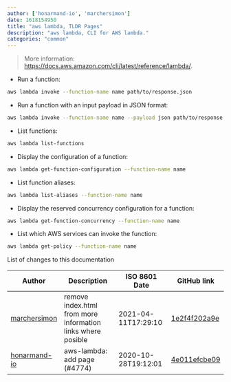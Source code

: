 ```yaml
---
author: ['honarmand-io', 'marchersimon']
date: 1618154950
title: "aws lambda, TLDR Pages"
description: "aws lambda, CLI for AWS lambda."
categories: "common"
---
```

> More information: <https://docs.aws.amazon.com/cli/latest/reference/lambda/>.

- Run a function:

```bash
aws lambda invoke --function-name name path/to/response.json
```

- Run a function with an input payload in JSON format:

```bash
aws lambda invoke --function-name name --payload json path/to/response.json
```

- List functions:

```bash
aws lambda list-functions
```

- Display the configuration of a function:

```bash
aws lambda get-function-configuration --function-name name
```

- List function aliases:

```bash
aws lambda list-aliases --function-name name
```

- Display the reserved concurrency configuration for a function:

```bash
aws lambda get-function-concurrency --function-name name
```

- List which AWS services can invoke the function:

```bash
aws lambda get-policy --function-name name
```
List of changes to this documentation


Author | Description | ISO 8601 Date | GitHub link
------|-----|-----|-----
[marchersimon](mailto:marchersimon@zohomail.eu) | remove index.html from more information links where posible | 2021-04-11T17:29:10 | [1e2f4f202a9e](https://github.com/tldr-pages/tldr/commit/1e2f4f202a9e7827b670bd2db5d1cb776316df06)
[honarmand-io](mailto:72320803+honarmand-io@users.noreply.github.com) | aws-lambda: add page (#4774) | 2020-10-28T19:12:01 | [4e011efcbe09](https://github.com/tldr-pages/tldr/commit/4e011efcbe09fb3484b2a8809f978ebc8c85c6af)

